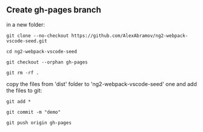 ## Create gh-pages branch 

in a new folder:

`git clone --no-checkout https://github.com/AlexAbramov/ng2-webpack-vscode-seed.git`

`cd ng2-webpack-vscode-seed`

`git checkout --orphan gh-pages`

`git rm -rf .`

copy the files from 'dist' folder to 'ng2-webpack-vscode-seed' one and add the files to git:

`git add *`

`git commit -m "demo"`

`git push origin gh-pages`

